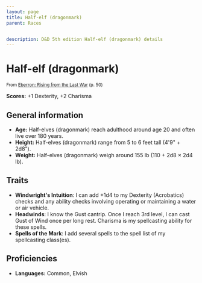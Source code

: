 ```yaml
---
layout: page
title: Half-elf (dragonmark)
parent: Races


description: D&D 5th edition Half-elf (dragonmark) details
---
```


# Half-elf (dragonmark)

<small>From <a target="_blank" href="https://dnd.wizards.com/products/tabletop-games/rpg-products/eberron">Eberron: Rising from the Last War</a> (p. 50)</small>

**Scores:** +1 Dexterity, +2 Charisma

## General information

- **Age:** Half-elves (dragonmark) reach adulthood around age 20 and often live over 180 years.
- **Height:** Half-elves (dragonmark) range from 5 to 6 feet tall (4'9" + 2d8").
- **Weight:** Half-elves (dragonmark) weigh around 155 lb (110 + 2d8 × 2d4 lb).

## Traits

- **Windwright's Intuition**: I can add +1d4 to my Dexterity (Acrobatics) checks and any ability checks involving operating or maintaining a water or air vehicle.
- **Headwinds**: I know the Gust cantrip. Once I reach 3rd level, I can cast Gust of Wind once per long rest. Charisma is my spellcasting ability for these spells.
- **Spells of the Mark**: I add several spells to the spell list of my spellcasting class(es).

## Proficiencies

- **Languages:** Common, Elvish
